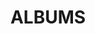 ---
layout: album_gallery
resource: facebook
title: "ALBUMS"
description: "archive"
active: gallery
header-img: "img/gallery-bg.jpg"
images:

- image_path: /TranThiQuynhMy/10/7970799926296505_447045783_7970805502962614_7135547400808547052_n.jpg
  gallery-folder: /gallery/TranThiQuynhMy/10/
  gallery-name: 10
  gallery-date: March 2025
- image_path: /TranThiQuynhMy/11/7959006260809205_446934494_7959023740807457_952453029326798588_n.jpg
  gallery-folder: /gallery/TranThiQuynhMy/11/
  gallery-name: 11
  gallery-date: March 2025
- image_path: /TranThiQuynhMy/12/8013622092014288_448235705_8013625795347251_7277618495922102209_n.jpg
  gallery-folder: /gallery/TranThiQuynhMy/12/
  gallery-name: 12
  gallery-date: March 2025
- image_path: /TranThiQuynhMy/13/8044595528916944_448403909_8044609568915540_5833598249132345520_n.jpg
  gallery-folder: /gallery/TranThiQuynhMy/13/
  gallery-name: 13
  gallery-date: March 2025
- image_path: /TranThiQuynhMy/14/8138773989499097_450000256_8138782252831604_6271586954470101855_n.jpg
  gallery-folder: /gallery/TranThiQuynhMy/14/
  gallery-name: 14
  gallery-date: March 2025
- image_path: /TranThiQuynhMy/15/8314445351931959_454321886_8314449708598190_8512900091151898389_n.jpg
  gallery-folder: /gallery/TranThiQuynhMy/15/
  gallery-name: 15
  gallery-date: March 2025
- image_path: /TranThiQuynhMy/16/8351755968200897_455111819_8351757814867379_7409293317929971040_n.jpg
  gallery-folder: /gallery/TranThiQuynhMy/16/
  gallery-name: 16
  gallery-date: March 2025
- image_path: /TranThiQuynhMy/17/8386610101382150_455705926_8386613438048483_7417965711673293695_n.jpg
  gallery-folder: /gallery/TranThiQuynhMy/17/
  gallery-name: 17
  gallery-date: March 2025
- image_path: /TranThiQuynhMy/18/8487057668004059_457730234_8487064894670003_2903206631350631724_n.jpg
  gallery-folder: /gallery/TranThiQuynhMy/18/
  gallery-name: 18
  gallery-date: March 2025
- image_path: /TranThiQuynhMy/19/9157104670999352_468703809_9157116847664801_8801086876594079325_n.jpg
  gallery-folder: /gallery/TranThiQuynhMy/19/
  gallery-name: 19
  gallery-date: March 2025
- image_path: /TranThiQuynhMy/1_Album Váy sơ mi/7349857645057406_417124712_7349878091722028_3515642423957429569_n.jpg
  gallery-folder: /gallery/TranThiQuynhMy/1_Album Váy sơ mi/
  gallery-name: 1_Album Váy sơ mi
  gallery-date: March 2025
- image_path: /TranThiQuynhMy/1_Album váy sơ mi xanh/7227223400654165_401397706_7227224867320685_7563663525224174782_n.jpg
  gallery-folder: /gallery/TranThiQuynhMy/1_Album váy sơ mi xanh/
  gallery-name: 1_Album váy sơ mi xanh
  gallery-date: March 2025
- image_path: /TranThiQuynhMy/2/7777039249005908_439306474_7777046325671867_4088611209079429025_n.jpg
  gallery-folder: /gallery/TranThiQuynhMy/2/
  gallery-name: 2
  gallery-date: March 2025
- image_path: /TranThiQuynhMy/20/7876432302399935_440404423_7876432295733269_6407390300931442057_n.jpg
  gallery-folder: /gallery/TranThiQuynhMy/20/
  gallery-name: 20
  gallery-date: March 2025
- image_path: /TranThiQuynhMy/21/7894384370604728_444489221_7894384360604729_1354445099684184486_n.jpg
  gallery-folder: /gallery/TranThiQuynhMy/21/
  gallery-name: 21
  gallery-date: March 2025
- image_path: /TranThiQuynhMy/22/8189966574379838_451054483_8189970734379422_7082361391756318221_n.jpg
  gallery-folder: /gallery/TranThiQuynhMy/22/
  gallery-name: 22
  gallery-date: March 2025
- image_path: /TranThiQuynhMy/23/8161549487221547_450546723_8161549483888214_9068752690958690279_n.jpg
  gallery-folder: /gallery/TranThiQuynhMy/23/
  gallery-name: 23
  gallery-date: March 2025
- image_path: /TranThiQuynhMy/24/8205659126143916_451545753_8205660432810452_2340775240980201122_n.jpg
  gallery-folder: /gallery/TranThiQuynhMy/24/
  gallery-name: 24
  gallery-date: March 2025
- image_path: /TranThiQuynhMy/25/8273727142670447_453215201_8273730762670085_2827610471392698185_n.jpg
  gallery-folder: /gallery/TranThiQuynhMy/25/
  gallery-name: 25
  gallery-date: March 2025
- image_path: /TranThiQuynhMy/26/8493562760686883_458378969_8493562777353548_1705381682122631396_n.jpg
  gallery-folder: /gallery/TranThiQuynhMy/26/
  gallery-name: 26
  gallery-date: March 2025
- image_path: /TranThiQuynhMy/27/8245599928816502_452570152_8245610848815410_6876856773433212587_n.jpg
  gallery-folder: /gallery/TranThiQuynhMy/27/
  gallery-name: 27
  gallery-date: March 2025
- image_path: /TranThiQuynhMy/28/7639847086058459_432547953_7639848189391682_2962186863102653384_n.jpg
  gallery-folder: /gallery/TranThiQuynhMy/28/
  gallery-name: 28
  gallery-date: March 2025
- image_path: /TranThiQuynhMy/29/7763977323645434_437117130_7763992043643962_1921828837760659502_n.jpg
  gallery-folder: /gallery/TranThiQuynhMy/29/
  gallery-name: 29
  gallery-date: March 2025
- image_path: /TranThiQuynhMy/30/7828495000526999_438242069_7828494990527000_5225813048712398220_n.jpg
  gallery-folder: /gallery/TranThiQuynhMy/30/
  gallery-name: 30
  gallery-date: March 2025
- image_path: /TranThiQuynhMy/31/8037679789608518_448263093_8037679786275185_4838788949303584156_n.jpg
  gallery-folder: /gallery/TranThiQuynhMy/31/
  gallery-name: 31
  gallery-date: March 2025
- image_path: /TranThiQuynhMy/32/8362851203758040_455243441_8362854097091084_7017022044601827832_n.jpg
  gallery-folder: /gallery/TranThiQuynhMy/32/
  gallery-name: 32
  gallery-date: March 2025
- image_path: /TranThiQuynhMy/33/9246317908744694_471166069_9246327182077100_93249181415592106_n.jpg
  gallery-folder: /gallery/TranThiQuynhMy/33/
  gallery-name: 33
  gallery-date: March 2025
- image_path: /TranThiQuynhMy/34/9281121338597684_471665971_9281135025262982_8285881928380430360_n.jpg
  gallery-folder: /gallery/TranThiQuynhMy/34/
  gallery-name: 34
  gallery-date: March 2025
- image_path: /TranThiQuynhMy/35/9257950254248126_471087480_9257963200913498_1436521086313818653_n.jpg
  gallery-folder: /gallery/TranThiQuynhMy/35/
  gallery-name: 35
  gallery-date: March 2025
- image_path: /TranThiQuynhMy/36/8513349282041564_458394225_8513356562040836_7339089707690935_n.jpg
  gallery-folder: /gallery/TranThiQuynhMy/36/
  gallery-name: 36
  gallery-date: March 2025
- image_path: /TranThiQuynhMy/37/7833098990066600_438275158_7833098976733268_374721039464499911_n.jpg
  gallery-folder: /gallery/TranThiQuynhMy/37/
  gallery-name: 37
  gallery-date: March 2025
- image_path: /TranThiQuynhMy/39/7787755381267628_439406914_7787774164599083_912853050707746834_n.jpg
  gallery-folder: /gallery/TranThiQuynhMy/39/
  gallery-name: 39
  gallery-date: March 2025
- image_path: /TranThiQuynhMy/3_Album đầm đen/9619517044758110_480938001_9619517058091442_8094516178012111957_n.jpg
  gallery-folder: /gallery/TranThiQuynhMy/3_Album đầm đen/
  gallery-name: 3_Album đầm đen
  gallery-date: March 2025
- image_path: /TranThiQuynhMy/4/8839565556086600_462449820_8839569639419525_614112146703604361_n.jpg
  gallery-folder: /gallery/TranThiQuynhMy/4/
  gallery-name: 4
  gallery-date: March 2025
- image_path: /TranThiQuynhMy/40/7653485494694618_433864482_7653489171360917_2072800625792064539_n.jpg
  gallery-folder: /gallery/TranThiQuynhMy/40/
  gallery-name: 40
  gallery-date: March 2025
- image_path: /TranThiQuynhMy/41/8506228439420315_458305560_8506238949419264_8068528262335322662_n.jpg
  gallery-folder: /gallery/TranThiQuynhMy/41/
  gallery-name: 41
  gallery-date: March 2025
- image_path: /TranThiQuynhMy/42/8576387765737715_459997112_8576387789071046_4871565865711837888_n.jpg
  gallery-folder: /gallery/TranThiQuynhMy/42/
  gallery-name: 42
  gallery-date: March 2025
- image_path: /TranThiQuynhMy/43/7998505376859293_448023524_7998509410192223_942527570337887738_n.jpg
  gallery-folder: /gallery/TranThiQuynhMy/43/
  gallery-name: 43
  gallery-date: March 2025
- image_path: /TranThiQuynhMy/6/7295474263829078_411701556_7295475303828974_5368722889504444513_n.jpg
  gallery-folder: /gallery/TranThiQuynhMy/6/
  gallery-name: 6
  gallery-date: March 2025
- image_path: /TranThiQuynhMy/7/7324228237620347_414747906_7324233674286470_3269621770978610508_n.jpg
  gallery-folder: /gallery/TranThiQuynhMy/7/
  gallery-name: 7
  gallery-date: March 2025
- image_path: /TranThiQuynhMy/8/7433661020010401_422345372_7433665613343275_1654944419214655150_n.jpg
  gallery-folder: /gallery/TranThiQuynhMy/8/
  gallery-name: 8
  gallery-date: March 2025
- image_path: /TranThiQuynhMy/9/7954766034566561_445550283_7954770054566159_3294195927246933853_n.jpg
  gallery-folder: /gallery/TranThiQuynhMy/9/
  gallery-name: 9
  gallery-date: March 2025
---